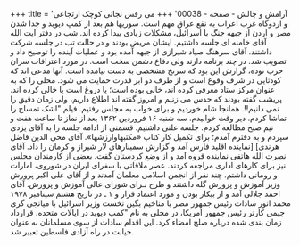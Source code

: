 +++
title = 'آرامش و چالش - صفحه - 00038'
+++
می رفس نجانی کوچک ارتجاعی و اردوگاه غرب اعراب به نفع عراق مهم است. سوریها هم بعد از کمپ دیوید و جدا شدن مصر و اردن از جبهه جنگ با اسرائیل، مشکلات زیادی پیدا کرده اند. شب در دفتر آیت الله آقای خامنه ای جلسه داشتیم. ایشان مریض بودند و در حالت تب در جلسه شرکت داشتند. آقای سرهنگ صیاد شیرازی از جبهه آمده بود و عملیات آینده را توضیح داد و تصویب شد. در چند برنامه دارند ولی دفاع دشمن سخت است. در مورد اعترافات سران حزب توده، گزارش این بود که سرنخ مشخصی به دست نیامده است. آنها مدعی اند که کودتایی در شرف وقوع است و از طرف دو ابر قدرت حمایت می شود. محلی را که به عنوان مرکز ستاد معرفی کرده اند، خالی بوده است؛ یا دروغ است یا خالی کرده اند. پریشب گفته بودند که حدس می زنیم و امروز گفته اند اطلاع داریم، ولی زمان دقیق را نمی دانیم!!. همانجا شام خوردیم و برای خواب به مجلس رفتیم. فیلم "اشک تمساح را تماشا کردم. دیر وقت خوابیدم. سه شنبه ۱۶ فروردین ۱۳۶۲ بعد از نماز تا ساعت هفت و نیم صبح مطالعه کردم. جلسه علنی داشتیم. قسمتی از ادامه جلسه را به آقای یزدی سپردم و به دفترم آمدم؛ برای تکمیل کار کتاب «مکتبهاوارزشها». آقای محی الدین فاضل هرندی] [نماینده اقلید فارس آمد و گزارش سمینارهای لار شیراز و کرمان را داد. آقای نصرت الله هاتفی نماینده قروه آمد و از وضع کردستان گفت. بعضی از کارمندان مجلس نیز برای کارهای اداری مراجعه کردند. عصر ملاقاتی با سفرای ایران در شوروی، امارات و رومانی داشتم. چند نفر از انجمن اسلامی معلمان آمدند و از آقای علی اکبر پرورش وزیر آموزش و پرورش گله داشتند و طرح بـرای شورای عالی آموزش و پرورش. آقای احمد جلالی آمد و از بیکار بودن و مورد اعتماد قرار و ۱ ـ در تاریخ هشتم سپتامبر ۱۹۷۸ محمد انور سادات رئیس جمهور مصر با مناخیم بگین نخست وزیر اسرائیل با میانجی گری جیمی کارتر رئیس جمهور آمریکا، در محلی به نام "کمپ دیوید در ایالات متحده، قرارداد زمان بندی شده درباره صلح امضاء کرد. این اقدام سادات از سوی مسلمانان به عنوان خیانت در راه آزادی فلسطین تعبیر شد.